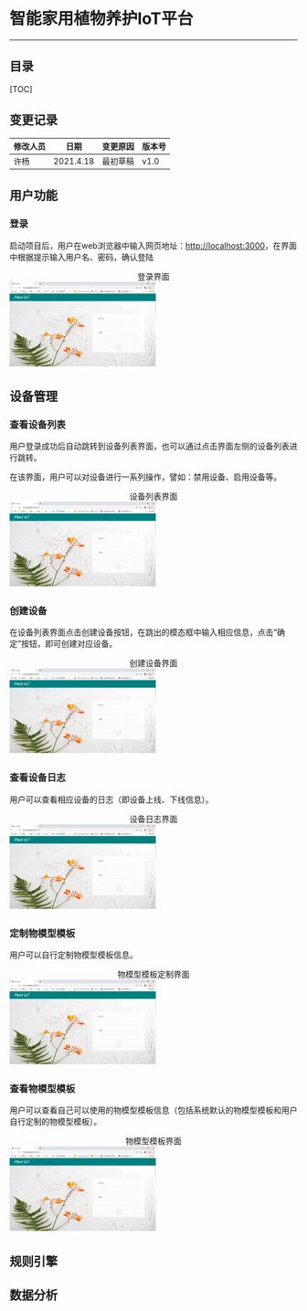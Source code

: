 # 智能家用植物养护IoT平台

------

## 目录

[TOC]

## 变更记录

| 修改人员 | 日期      | 变更原因 | 版本号 |
| -------- | --------- | -------- | ------ |
| 许杨     | 2021.4.18 | 最初草稿 | v1.0   |

## 用户功能

### 登录

启动项目后，用户在web浏览器中输入网页地址：<http://localhost:3000>，在界面中根据提示输入用户名、密码，确认登陆

<center>登录界面</center>

<img src="pic\用户手册\login.png" style="zoom: 25%;" />

## 设备管理

### 查看设备列表

用户登录成功后自动跳转到设备列表界面，也可以通过点击界面左侧的设备列表进行跳转。

在该界面，用户可以对设备进行一系列操作，譬如：禁用设备、启用设备等。

<center>设备列表界面</center>

<img src="pic\用户手册\login.png" style="zoom: 25%;" />

### 创建设备

在设备列表界面点击创建设备按钮，在跳出的模态框中输入相应信息，点击“确定”按钮，即可创建对应设备。

<center>创建设备界面</center>

<img src="pic\用户手册\login.png" style="zoom: 25%;" />

### 查看设备日志

用户可以查看相应设备的日志（即设备上线、下线信息）。

<center>设备日志界面</center>

<img src="pic\用户手册\login.png" style="zoom: 25%;" />

### 定制物模型模板

用户可以自行定制物模型模板信息。

<center>物模型模板定制界面</center>

<img src="pic\用户手册\login.png" style="zoom: 25%;" />

### 查看物模型模板

用户可以查看自己可以使用的物模型模板信息（包括系统默认的物模型模板和用户自行定制的物模型模板）。

<center>物模型模板界面</center>

<img src="pic\用户手册\login.png" style="zoom: 25%;" />

## 规则引擎



## 数据分析

